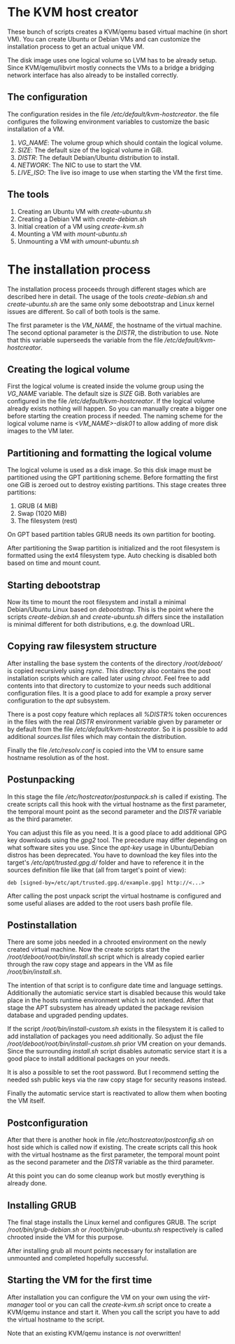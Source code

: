# The KVM host creator
These bunch of scripts creates a KVM/qemu based virtual machine (in short
VM). You can create Ubuntu or Debian VMs and can customize the installation
process to get an actual unique VM.

The disk image uses one logical volume so LVM has to be already setup. Since
KVM/qemu/libvirt mostly connects the VMs to a bridge a bridging network
interface has also already to be installed correctly.

## The configuration
The configuration resides in the file _/etc/default/kvm-hostcreator_. the
file configures the following environment variables to customize the basic
installation of a VM.
1. _VG_NAME_: The volume group which should contain the logical volume.
2. _SIZE_: The default size of the logical volume in GiB.
3. _DISTR_: The default Debian/Ubuntu distribution to install.
4. _NETWORK_: The NIC to use to start the VM.
5. _LIVE_ISO_: The live iso image to use when starting the VM the first
time.

## The tools
1. Creating an Ubuntu VM with _create-ubuntu.sh_
2. Creating a Debian VM with _create-debian.sh_
3. Initial creation of a VM using _create-kvm.sh_
3. Mounting a VM with _mount-ubuntu.sh_
4. Unmounting a VM with _umount-ubuntu.sh_

# The installation process
The installation process proceeds through different stages which are
described here in detail. The usage of the tools _create-debian.sh_ and _create-ubuntu.sh_
are the same only some debootstrap and Linux kernel issues are different. So
call of both tools is the same.

The first parameter is the _VM_NAME_, the hostname of the virtual machine.
The second optional parameter is the _DISTR_, the distribution to use. Note
that this variable superseeds the variable from the file
_/etc/default/kvm-hostcreator_.

## Creating the logical volume
First the logical volume is created inside the volume group using the _VG_NAME_
variable. The default size is _SIZE_ GiB. Both variables are configured in
the file _/etc/default/kvm-hostcreator_. If the logical volume already
exists nothing will happen. So you can manually create a bigger one before
starting the creation process if needed. The naming scheme for the logical
volume name is _<VM_NAME>-disk01_ to allow adding of more disk images to the
VM later.

## Partitioning and formatting the logical volume
The logical volume is used as a disk image. So this disk image must be
partitioned using the GPT partitioning scheme. Before formatting the first
one GiB is zeroed out to destroy existing partitions. This stage creates
three partitions:
1. GRUB (4 MiB)
2. Swap (1020 MiB)
3. The filesystem (rest)

On GPT based partition tables GRUB needs its own partition for booting. 

After partitioning the Swap partition is initialized and the root filesystem
is formatted using the ext4 filesystem type. Auto checking is disabled both
based on time and mount count.

## Starting debootstrap
Now its time to mount the root filesystem and install a minimal
Debian/Ubuntu Linux based on _debootstrap_. This is the point where the
scripts _create-debian.sh_ and _create-ubuntu.sh_ differs since the
installation is minimal different for both distributions, e.g. the download
URL.

## Copying raw filesystem structure
After installing the base system the contents of the directory
_/root/deboot/_ is copied recursively using _rsync_. This directory also
contains the post installation scripts which are called later using
_chroot_. Feel free to add contents into that directory to customize to your
needs such additional configuration files. It is a good place to add for
example a proxy server configuration to the _apt_ subsystem.

There is a post copy feature which replaces all _%DISTR%_ token occurences
in the files with the real _DISTR_ environment variable given by parameter
or by default from the file _/etc/default/kvm-hostcreator_. So it is
possible to add additional _sources.list_ files which may contain the
distribution.

Finally the file _/etc/resolv.conf_ is copied into the VM to ensure same
hostname resolution as of the host.

## Postunpacking
In this stage the file _/etc/hostcreator/postunpack.sh_ is called if
existing. The create scripts call this hook with the virtual hostname as the
first parameter, the temporal mount point as the second parameter and the
_DISTR_ variable as the third parameter.

You can adjust this file as you need. It is a good place to add additional
GPG key downloads using the _gpg2_ tool. The precedure may differ depending
on what software sites you use. Since the _apt-key_ usage in Ubuntu/Debian
distros has been deprecated. You have to download the key files into the
target's _/etc/apt/trusted.gpg.d/_ folder and have to reference it in the
sources definition file like that (all from target's point of view):

```
deb [signed-by=/etc/apt/trusted.gpg.d/example.gpg] http://<...>
```

After calling the post unpack script the virtual hostname is configured and
some useful aliases are added to the root users bash profile file.

## Postinstallation
There are some jobs needed in a chrooted environment on the newly created
virtual machine. Now the create scripts start the
_/root/deboot/root/bin/install.sh_ script which is already copied earlier
through the raw copy stage and appears in the VM as file
_/root/bin/install.sh_.

The intention of that script is to configure date time and language
settings. Additionally the automiatic service start is disabled because this
would take place in the hosts runtime environment which is not intended.
After that stage the APT subsystem has already updated the package revision
database and upgraded pending updates.

If the script _/root/bin/install-custom.sh_ exists in the filesystem it is
called to add installation of packages you need additionally. So adjust the
file _/root/deboot/root/bin/install-custom.sh_ prior VM creation on your
demands. Since the surrounding _install.sh_ script disables automatic
service start it is a good place to install additional packages on your
needs.

It is also a possible to set the root password. But I recommend setting the
needed ssh public keys via the raw copy stage for security reasons instead.

Finally the automatic service start is reactivated to allow them when
booting the VM itself.

## Postconfiguration
After that there is another hook in file _/etc/hostcreator/postconfig.sh_ on
host side which is called now if existing. The create scripts call this hook
with the virtual hostname as the first parameter, the temporal mount point
as the second parameter and the _DISTR_ variable as the third parameter.

At this point you can do some cleanup work but mostly everything is already
done.

## Installing GRUB
The final stage installs the Linux kernel and configures GRUB. The script
_/root/bin/grub-debian.sh_ or _/root/bin/grub-ubuntu.sh_ respectively is
called chrooted inside the VM for this purpose.

After installing grub all mount points necessary for installation are
unmounted and completed hopefully successful.

## Starting the VM for the first time
After installation you can configure the VM on your own using the
_virt-manager_ tool or you can call the _create-kvm.sh_ script once to
create a KVM/qemu instance and start it. When you call the script you have
to add the virtual hostname to the script.

Note that an existing KVM/qemu instance is _not_ overwritten!
